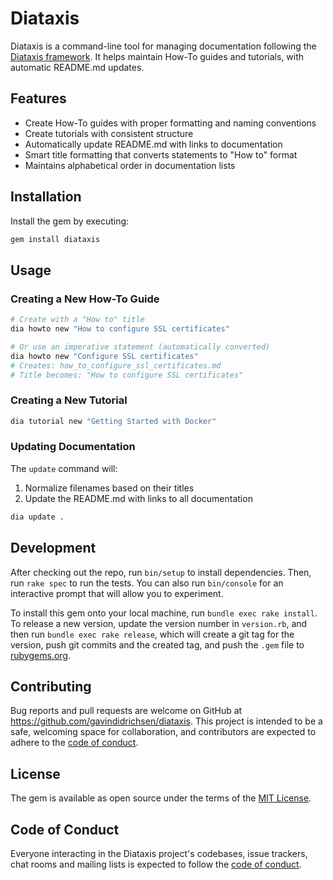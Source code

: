 # Diataxis

Diataxis is a command-line tool for managing documentation following the [Diataxis framework](https://diataxis.fr/). It helps maintain How-To guides and tutorials, with automatic README.md updates.

## Features

- Create How-To guides with proper formatting and naming conventions
- Create tutorials with consistent structure
- Automatically update README.md with links to documentation
- Smart title formatting that converts statements to "How to" format
- Maintains alphabetical order in documentation lists

## Installation

Install the gem by executing:

```bash
gem install diataxis
```

## Usage

### Creating a New How-To Guide

```bash
# Create with a "How to" title
dia howto new "How to configure SSL certificates"

# Or use an imperative statement (automatically converted)
dia howto new "Configure SSL certificates"
# Creates: how_to_configure_ssl_certificates.md
# Title becomes: "How to configure SSL certificates"
```

### Creating a New Tutorial

```bash
dia tutorial new "Getting Started with Docker"
```

### Updating Documentation

The `update` command will:
1. Normalize filenames based on their titles
2. Update the README.md with links to all documentation

```bash
dia update .
```

## Development

After checking out the repo, run `bin/setup` to install dependencies. Then, run `rake spec` to run the tests. You can also run `bin/console` for an interactive prompt that will allow you to experiment.

To install this gem onto your local machine, run `bundle exec rake install`. To release a new version, update the version number in `version.rb`, and then run `bundle exec rake release`, which will create a git tag for the version, push git commits and the created tag, and push the `.gem` file to [rubygems.org](https://rubygems.org).

## Contributing

Bug reports and pull requests are welcome on GitHub at https://github.com/gavindidrichsen/diataxis. This project is intended to be a safe, welcoming space for collaboration, and contributors are expected to adhere to the [code of conduct](https://github.com/gavindidrichsen/diataxis/blob/main/CODE_OF_CONDUCT.md).

## License

The gem is available as open source under the terms of the [MIT License](https://opensource.org/licenses/MIT).

## Code of Conduct

Everyone interacting in the Diataxis project's codebases, issue trackers, chat rooms and mailing lists is expected to follow the [code of conduct](https://github.com/gavindidrichsen/diataxis/blob/main/CODE_OF_CONDUCT.md).
